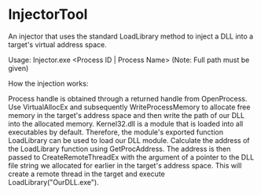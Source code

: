 # InjectorTool
An injector that uses the standard LoadLibrary method to inject a DLL into a target's virtual address space.

Usage:  Injector.exe <Process ID | Process Name> <DLL Path>  (Note:  Full path must be given)

How the injection works:

Process handle is obtained through a returned handle from OpenProcess.
Use VirtualAllocEx and subsequently WriteProcessMemory to allocate free memory in the target's address space and then write the path of our DLL into the allocated memory.
Kernel32.dll is a module that is loaded into all executables by default.  Therefore, the module's exported function LoadLibrary can be used to load our DLL module.
Calculate the address of the LoadLibrary function using GetProcAddress.
The address is then passed to CreateRemoteThreadEx with the argument of a pointer to the DLL file string we allocated for earlier in the target's address space.
This will create a remote thread in the target and execute LoadLibrary("OurDLL.exe").
